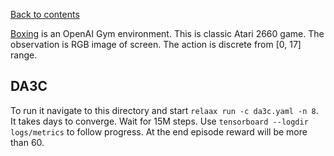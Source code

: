 [Back to contents](../README.md#contents)

[Boxing](https://gym.openai.com/envs/Boxing-v0/) is an OpenAI Gym environment. This is classic Atari 2660 game.
The observation is RGB image of screen. The action is discrete from [0, 17] range.

## DA3C
To run it navigate to this directory and start `relaax run -c da3c.yaml -n 8`.
It takes days to converge. Wait for 15M steps.  Use `tensorboard --logdir logs/metrics` to follow progress.
At the end episode reward will be more than 60.
